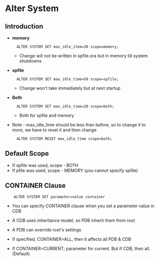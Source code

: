 # Alter System

## Introduction

* **memory**

        ALTER SYSTEM SET max_idle_item=30 scope=memory;

    - Change will not be written in spfile.ora but in memory till system shutdowns

* **spfile**

        ALTER SYSTEM SET max_idle_time=50 scope=spfile;

    - Change won't take immediately but at next startup

* **Both**

        ALTER SYSTEM SET max_idle_time=20 scope=both;

    - Both for spfile and memory

* Note - max_idle_time should be less than before, so to change it to more, we have to reset it and then change

        ALTER SYSTEM RESET max_idle_time scope=both;



## Default Scope

* If spfile was used, scope - BOTH
* If pfile was used, scope - MEMORY (you cannot specify spfile)



## CONTAINER Clause

        ALTER SYSTEM SET parameter=value container

* You can specify CONTAINER clause when you set a parameter value in CDB

* A CDB uses inheritance model, so PDB inherit them from root

* A PDB can override root's settings

* If specified, CONTAINER=ALL, then it affects all PDB & CDB

* If CONTAINER=CURRENT; parameter for current. But if CDB, then all. (Default)